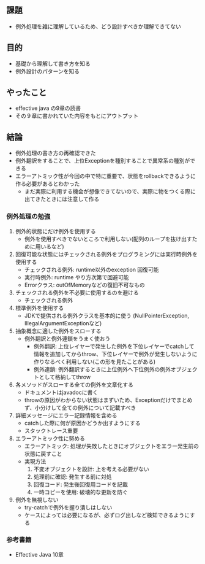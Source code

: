 ## 課題
- 例外処理を雑に理解しているため、どう設計すべきか理解できてない

## 目的
- 基礎から理解して書き方を知る
- 例外設計のパターンを知る

## やったこと
- effective java の9章の読書
- その９章に書かれていた内容をもとにアウトプット

## 結論
- 例外処理の書き方の再確認できた
- 例外翻訳をすることで、上位Exceptionを種別することで異常系の種別ができる
- エラーアトミック性が今回の中で特に重要で、状態をrollbackできるように作る必要があるとわかった
  - まだ実際に利用する機会が想像できてないので、実際に物をつくる際に出てきたときには注意して作る

### 例外処理の勉強

1. 例外的状態にだけ例外を使用する
   - 例外を使用すべきでないところで利用しない(配列のループを抜け出すために用いるなど)
2. 回復可能な状態にはチェックされる例外をプログラミングには実行時例外を使用する
   - チェックされる例外: runtime以外のexception 回復可能
   - 実行時例外: runtime やり方次第で回避可能
   - Errorクラス: outOfMemoryなどの復旧不可なもの
3. チェックされる例外を不必要に使用するのを避ける
   - チェックされる例外
4. 標準例外を使用する
   - JDKで提供される例外クラスを基本的に使う (NullPointerException, IllegalArgumentExceptionなど)
5. 抽象概念に適した例外をスローする
    - 例外翻訳と例外連鎖をうまく使おう
        - 例外翻訳: 上位レイヤーで発生した例外を下位レイヤーでcatchして情報を追加してからthrow、下位レイヤーで例外が発生しないように作りなるべく利用しない(この形を見たことがある)
        - 例外連鎖: 例外翻訳するときに上位例外へ下位例外の例外オブジェクトとして格納してthrow
6. 各メソッドがスローする全ての例外を文章化する
    - ドキュメントはjavadocに書く
    - throwの原因がわからない状態はまずいため、Exceptionだけでまとめず、小分けして全ての例外について記載すべき
7. 詳細メッセージにエラー記録情報を含める
    - catchした際に何が原因かどうか出すようにする
    - スタックトレース重要
8. エラーアトミック性に努める
    - エラーアトミック: 処理が失敗したときにオブジェクトをエラー発生前の状態に戻すこと
    - 実現方法
        1. 不変オブジェクトを設計: 上を考える必要がない
        2. 処理前に確認: 発生する前に対処
        3. 回復コード: 発生後回復用コードを記載
        4. 一時コピーを使用: 破壊的な更新を防ぐ
9. 例外を無視しない
    - try-catchで例外を握り潰しはしない
    - ケースによっては必要になるが、必ずログ出しなど検知できるようにする

### 参考書籍

- Effective Java 10章
